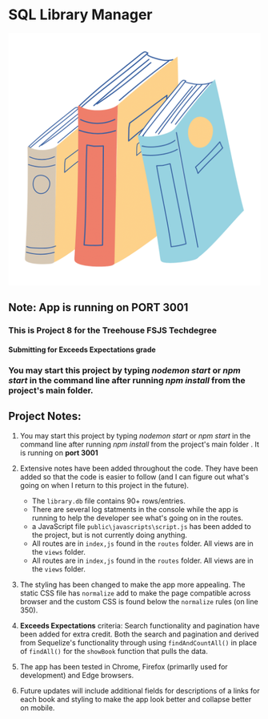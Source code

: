 # SQL Library Manager
![book image](public/images/library_books_3.png)

## Note: App is running on PORT 3001

### This is Project 8 for the Treehouse FSJS Techdegree
#### Submitting for **Exceeds Expectations** grade

### You may start this project by typing _nodemon start_  or _npm start_ in the command line after running _npm install_ from the project's main folder. 

## Project Notes:

1. You may start this project by typing _nodemon start_  or _npm start_ in the command line after running _npm install_ from the project's main folder .  It is running on **port 3001** 

2. Extensive notes have been added throughout the code.  They have been added so that the code is easier to follow (and I can figure out what's going on when I return to this project in the future).   
    - The `library.db` file contains 90+ rows/entries.
    - There are several log statments in the console while the app is running to help the developer see what's going on in the routes.
    - a JavaScript file `public\javascripts\script.js` has been added to the project, but is not currently doing anything.
    -  All routes are in `index,js` found in the `routes` folder.  All views are in the `views` folder.
    - All routes are in `index,js` found in the `routes` folder.  All views are in the `views` folder.

3. The styling has been changed to make the app more appealing.  The static CSS file has `normalize` add to make the page compatible across browser and the custom CSS is found below the `normalize` rules (on line 350).  

4. **Exceeds Expectations** criteria: Search functionality and pagination have been added for extra credit.  Both the search and pagination and derived from Sequelize's functionality through using `findAndCountAll()` in place of `findAll()` for the `showBook` function that pulls the data.

5. The app has been tested in Chrome, Firefox (primarlly used for development) and Edge browsers.

6. Future updates will include additional fields for descriptions of a links for each book and styling to make the app look better and collapse better on mobile.




